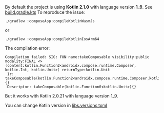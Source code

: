 By default the project is using **Kotlin 2.1.0** with language version **1_9**. See [build.gradle.kts](build.gradle.kts)
To reproduce the issue:

```shell
./gradlew :composeApp:compileKotlinWasmJs
```

or 

```shell
./gradlew :composeApp:compileKotlinIosArm64
```


The compilation error:

```
Compilation failed: SIG: FUN name:takeComposable visibility:public modality:FINAL <> (content:kotlin.Function2<androidx.compose.runtime.Composer, kotlin.Int, kotlin.Unit>) returnType:kotlin.Unit
 Ir: takeComposable(kotlin.Function2<androidx.compose.runtime.Composer,kotlin.Int,kotlin.Unit>){}
 Descriptor: takeComposable(kotlin.Function0<kotlin.Unit>){}
```

But it works with Kotlin 2.0.21 with language version 1_9.

You can change Kotlin version in [libs.versions.toml](./gradle/libs.versions.toml)